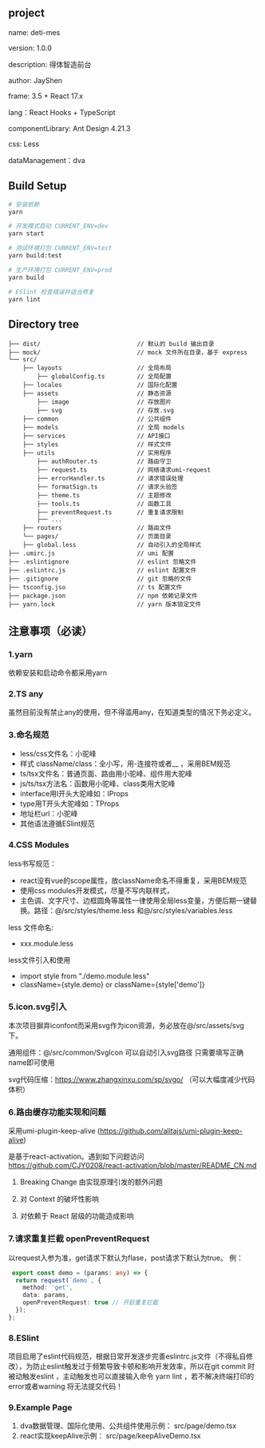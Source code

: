<!--
 * @Descripttion: README
 * @Author: JayShen
 * @Date: 2022-06-20 08:47:00
 * @LastEditors: JayShen
 * @LastEditTime: 2022-06-28 17:33:59
-->

## project
name: deti-mes

version: 1.0.0

description: 得体智造前台

author: JayShen

frame: 3.5 + React 17.x

lang：React Hooks + TypeScript

componentLibrary: Ant Design 4.21.3

css: Less

dataManagement：dva 

## Build Setup

``` bash
# 安装依赖
yarn

# 开发模式启动 CURRENT_ENV=dev
yarn start

# 测试环境打包 CURRENT_ENV=test
yarn build:test

# 生产环境打包 CURRENT_ENV=prod
yarn build

# ESlint 检查错误并适当修复
yarn lint

```


## Directory tree

```
├── dist/                           // 默认的 build 输出目录
├── mock/                           // mock 文件所在目录，基于 express
└── src/							
    ├── layouts                     // 全局布局
        ├── globalConfig.ts         // 全局配置
    ├── locales                     // 国际化配置
    ├── assets                      // 静态资源
        ├── image                   // 存放图片
        ├── svg                     // 存放.svg
    ├── common                      // 公共组件
    ├── models                      // 全局 models
    ├── services                    // API接口
    ├── styles                      // 样式文件
    ├── utils                       // 实用程序
        ├── authRouter.ts           // 路由守卫
        ├── request.ts              // 网络请求umi-request
        ├── errorHandler.ts         // 请求错误处理
        ├── formatSign.ts           // 请求头验签
        ├── theme.ts                // 主题修改
        ├── tools.ts                // 函数工具
        ├── preventRequest.ts       // 重复请求限制
        ├── ...
    ├── routers                     // 路由文件
    └── pages/                      // 页面目录
    ├── global.less                 // 自动引入的全局样式
├── .umirc.js                       // umi 配置
├── .eslintignore                   // eslint 忽略文件
├── .eslintrc.js                    // eslint 配置文件
├── .gitignore                      // git 忽略的文件
├── tsconfig.jso                    // ts 配置文件
├── package.json                    // npm 依赖记录文件
├── yarn.lock                       // yarn 版本锁定文件

```


## 注意事项（必读）
### 1.yarn
依赖安装和启动命令都采用yarn
### 2.TS any
虽然目前没有禁止any的使用，但不得滥用any，在知道类型的情况下务必定义。

### 3.命名规范
- less/css文件名：小驼峰
- 样式 className/class：全小写，用-连接符或者__ ，采用BEM规范
- ts/tsx文件名：普通页面、路由用小驼峰、组件用大驼峰
- js/ts/tsx方法名：函数用小驼峰、class类用大驼峰
- interface用I开头大驼峰如：IProps
- type用T开头大驼峰如：TProps
- 地址栏url：小驼峰
- 其他语法遵循ESlint规范
### 4.CSS Modules
less书写规范：
- react没有vue的scope属性，故className命名不得重复，采用BEM规范
- 使用css modules开发模式，尽量不写内联样式，
- 主色调、文字尺寸、边框圆角等属性一律使用全局less变量，方便后期一键替换。路径：@/src/styles/theme.less 和@/src/styles/variables.less

less 文件命名: 
  - xxx.module.less

less文件引入和使用
  - import style from "./demo.module.less"
  - className={style.demo} or className={style['demo']}

### 5.icon.svg引入
本次项目摒弃iconfont而采用svg作为icon资源，务必放在@/src/assets/svg 下。

通用组件：@/src/common/SvgIcon 可以自动引入svg路径 只需要填写正确name即可使用

svg代码压缩：https://www.zhangxinxu.com/sp/svgo/ （可以大幅度减少代码体积）

### 6.路由缓存功能实现和问题

采用umi-plugin-keep-alive (https://github.com/alitajs/umi-plugin-keep-alive)

是基于react-activation。遇到如下问题访问 https://github.com/CJY0208/react-activation/blob/master/README_CN.md

1. Breaking Change 由实现原理引发的额外问题

2. 对 Context 的破坏性影响

3. 对依赖于 React 层级的功能造成影响


### 7.请求重复拦截 openPreventRequest
以request入参为准，get请求下默认为flase，post请求下默认为true。
例：
```ts
 export const demo = (params: any) => {
  return request(`demo`, {
    method: 'get',
    data: params,
    openPreventRequest: true // 开启重复拦截
  });
};   
```

### 8.ESlint
项目启用了eslint代码规范，根据日常开发逐步完善eslintrc.js文件（不得私自修改），为防止eslint触发过于频繁导致卡顿和影响开发效率，所以在git commit 时被动触发eslint ，主动触发也可以直接输入命令 yarn lint ，若不解决终端打印的error或者warning 将无法提交代码！

### 9.Example Page
1. dva数据管理、国际化使用、公共组件使用示例： src/page/demo.tsx 
2. react实现keepAlive示例： src/page/keepAliveDemo.tsx